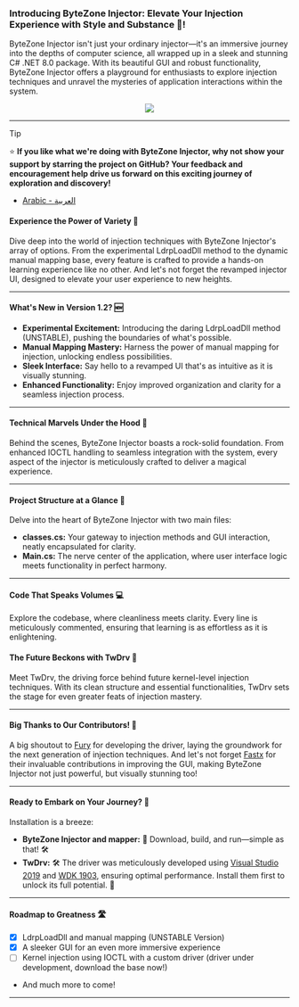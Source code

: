 
### **Introducing ByteZone Injector:** Elevate Your Injection Experience with Style and Substance 🚀!
ByteZone Injector isn't just your ordinary injector—it's an immersive journey into the depths of computer science, all wrapped up in a sleek and stunning C# .NET 8.0 package. With its beautiful GUI and robust functionality, ByteZone Injector offers a playground for enthusiasts to explore injection techniques and unravel the mysteries of application interactions within the system.


<p align="center">
  <img src="https://github.com/byte-zone/ByteZone_Injector/blob/main/images/image_2024-04-19_050846246.png">
</p>

***
> [!TIP]
> ⭐️ **If you like what we're doing with ByteZone Injector, why not show your support by starring the project on GitHub? Your feedback and encouragement help drive us forward on this exciting journey of exploration and discovery!**
* [Arabic - العربية](https://github.com/byte-zone/ByteZone_Injector/wiki/Home-%7C-AR)





#### Experience the Power of Variety 🎨
Dive deep into the world of injection techniques with ByteZone Injector's array of options. From the experimental LdrpLoadDll method to the dynamic manual mapping base, every feature is crafted to provide a hands-on learning experience like no other. And let's not forget the revamped injector UI, designed to elevate your user experience to new heights.
***
#### **What's New in Version 1.2?** 🆕
- **Experimental Excitement:**  Introducing the daring LdrpLoadDll method (UNSTABLE), pushing the boundaries of what's possible.
- **Manual Mapping Mastery:** Harness the power of manual mapping for injection, unlocking endless possibilities.
- **Sleek Interface:** Say hello to a revamped UI that's as intuitive as it is visually stunning.
- **Enhanced Functionality:** Enjoy improved organization and clarity for a seamless injection process.
***
#### Technical Marvels Under the Hood 🔧
Behind the scenes, ByteZone Injector boasts a rock-solid foundation. From enhanced IOCTL handling to seamless integration with the system, every aspect of the injector is meticulously crafted to deliver a magical experience.
***
#### **Project Structure at a Glance** 📁
Delve into the heart of ByteZone Injector with two main files:
- **classes.cs:** Your gateway to injection methods and GUI interaction, neatly encapsulated for clarity.
- **Main.cs:** The nerve center of the application, where user interface logic meets functionality in perfect harmony.
***
#### **Code That Speaks Volumes** 💻
Explore the codebase, where cleanliness meets clarity. Every line is meticulously commented, ensuring that learning is as effortless as it is enlightening.
#### The Future Beckons with TwDrv 🔮
Meet TwDrv, the driving force behind future kernel-level injection techniques. With its clean structure and essential functionalities, TwDrv sets the stage for even greater feats of injection mastery.
***
#### **Big Thanks to Our Contributors!** 🙏
A big shoutout to [Fury](https://github.com/l0x53) for developing the driver, laying the groundwork for the next generation of injection techniques. And let's not forget [Fastx](https://github.com/FastXSkyline) for their invaluable contributions in improving the GUI, making ByteZone Injector not just powerful, but visually stunning too!
***
#### **Ready to Embark on Your Journey?** 🚀
Installation is a breeze:
- **ByteZone Injector and mapper:** 🚀 Download, build, and run—simple as that! 🛠️
- **TwDrv:** 🛠️ The driver was meticulously developed using [Visual Studio 2019](https://my.visualstudio.com/Downloads?q=visual%20studio%202019&wt.mc_id=o~msft~vscom~older-downloads) and [WDK 1903](https://go.microsoft.com/fwlink/?linkid=2085767), ensuring optimal performance. Install them first to unlock its full potential. 🚀

***
#### **Roadmap to Greatness** 🛣️
- [x] LdrpLoadDll and manual mapping (UNSTABLE Version)
- [x] A sleeker GUI for an even more immersive experience
- [ ] Kernel injection using IOCTL with a custom driver (driver under development, download the base now!)
* And much more to come!
***
